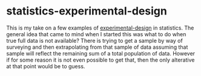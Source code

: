 # statistics-experimental-design

This is my take on a few examples of [experimental-design](https://en.wikipedia.org/wiki/Design_of_experiments) in statistics. The general idea that came to mind when I started this was what to do when true full data is not available? There is trying to get a sample by way of surveying and then extrapolating from that sample of data assuming that sample will reflect the remaining sum of a total population of data. However if for some reason it is not even possible to get that, then the only alterative at that point would be to guess. 